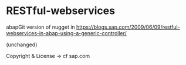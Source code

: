 # RESTful-webservices
abapGit version of nugget in https://blogs.sap.com/2009/06/09/restful-webservices-in-abap-using-a-generic-controller/

(unchanged)

Copyright & License -> cf sap.com
